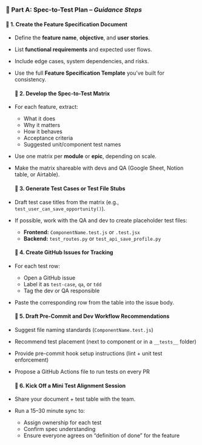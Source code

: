 ### **🧩 Part A: Spec-to-Test Plan – *Guidance Steps***

#### **🔹 1\. Create the Feature Specification Document**

* Define the **feature name**, **objective**, and **user stories**.  
* List **functional requirements** and expected user flows.  
* Include edge cases, system dependencies, and risks.  
* Use the full **Feature Specification Template** you’ve built for consistency.

  #### **🔹 2\. Develop the Spec-to-Test Matrix**

* For each feature, extract:  
  * What it does  
  * Why it matters  
  * How it behaves  
  * Acceptance criteria  
  * Suggested unit/component test names  
* Use one matrix per **module** or **epic**, depending on scale.  
* Make the matrix shareable with devs and QA (Google Sheet, Notion table, or Airtable).

  #### **🔹 3\. Generate Test Cases or Test File Stubs**

* Draft test case titles from the matrix (e.g., `test_user_can_save_opportunity()`).  
* If possible, work with the QA and dev to create placeholder test files:  
  * **Frontend:** `ComponentName.test.js` or `.test.jsx`  
  * **Backend:** `test_routes.py` or `test_api_save_profile.py`

  #### **🔹 4\. Create GitHub Issues for Tracking**

* For each test row:  
  * Open a GitHub issue  
  * Label it as `test-case`, `qa`, or `tdd`  
  * Tag the dev or QA responsible  
* Paste the corresponding row from the table into the issue body.

  #### **🔹 5\. Draft Pre-Commit and Dev Workflow Recommendations**

* Suggest file naming standards (`ComponentName.test.js`)  
* Recommend test placement (next to component or in a `__tests__` folder)  
* Provide pre-commit hook setup instructions (lint \+ unit test enforcement)  
* Propose a GitHub Actions file to run tests on every PR

  #### **🔹 6\. Kick Off a Mini Test Alignment Session**

* Share your document \+ test table with the team.  
* Run a 15–30 minute sync to:  
  * Assign ownership for each test  
  * Confirm spec understanding  
  * Ensure everyone agrees on “definition of done” for the feature

  